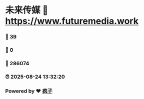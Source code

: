 # 未来传媒 :link: https://www.futuremedia.work 
### :page_facing_up: [39](https://www.futuremedia.work/tag.html) 
### :speech_balloon: 0 
### :hibiscus: 286074 
### :alarm_clock: 2025-08-24 13:32:20 
### Powered by :heart: [疯子](https://github.com/granthuang999/Gmeek)
